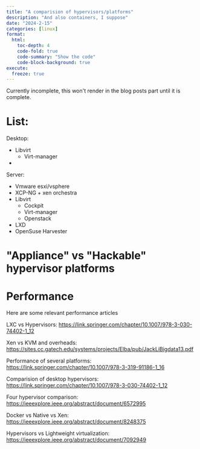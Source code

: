 ```yaml
---
title: "A comparision of hypervisors/platforms"
description: "And also containers, I suppose"
date: "2024-2-15"
categories: [linux]
format:
  html:
    toc-depth: 4
    code-fold: true
    code-summary: "Show the code"
    code-block-background: true
execute:
  freeze: true
---
```


Currently incomplete, this won't render in the blog posts part until it is complete.


# List:

Desktop: 

* Libvirt
    - Virt-manager
* 


Server: 
* Vmware esxi/vsphere
* XCP-NG + xen orchestra
* Libvirt
    - Cockpit
    - Virt-manager
    - Openstack
* LXD
* OpenSuse Harvester


# "Appliance" vs "Hackable" hypervisor platforms



# Performance

Here are some relevant performance articles

LXC vs Hypervisors: <https://link.springer.com/chapter/10.1007/978-3-030-74402-1_12>

Xen vs KVM and overheads: <https://sites.cc.gatech.edu/systems/projects/Elba/pub/JackLiBigdata13.pdf>

Performance of several platforms: <https://link.springer.com/chapter/10.1007/978-3-319-91186-1_16>

Comparision of desktop hypervisors: <https://link.springer.com/chapter/10.1007/978-3-030-74402-1_12>

Four hypervisor comparison: <https://ieeexplore.ieee.org/abstract/document/6572995>

Docker vs Native vs Xen: <https://ieeexplore.ieee.org/abstract/document/8248375>


Hypervisors vs Lightweight virtualization: <https://ieeexplore.ieee.org/abstract/document/7092949>




